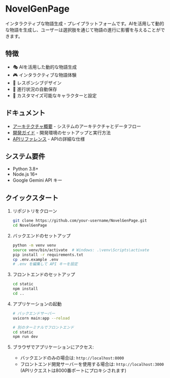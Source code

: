 # NovelGenPage

インタラクティブな物語生成・プレイプラットフォームです。AIを活用して動的な物語を生成し、ユーザーは選択肢を通じて物語の進行に影響を与えることができます。

## 特徴

- 🎭 AIを活用した動的な物語生成
- 🎮 インタラクティブな物語体験
- 📱 レスポンシブデザイン
- 💾 進行状況の自動保存
- 🎨 カスタマイズ可能なキャラクターと設定

## ドキュメント

- [アーキテクチャ概要](./ARCHITECTURE.md) - システムのアーキテクチャとデータフロー
- [開発ガイド](./DEVELOPMENT.md) - 開発環境のセットアップと実行方法
- [APIリファレンス](./API_REFERENCE.md) - APIの詳細な仕様

## システム要件

- Python 3.8+
- Node.js 16+
- Google Gemini API キー

## クイックスタート

1. リポジトリをクローン
   ```bash
   git clone https://github.com/your-username/NovelGenPage.git
   cd NovelGenPage
   ```

2. バックエンドのセットアップ
   ```bash
   python -m venv venv
   source venv/bin/activate  # Windows: .\venv\Scripts\activate
   pip install -r requirements.txt
   cp .env.example .env
   # .env を編集して API キーを設定
   ```

3. フロントエンドのセットアップ
   ```bash
   cd static
   npm install
   cd ..
   ```

4. アプリケーションの起動
   ```bash
   # バックエンドサーバー
   uvicorn main:app --reload
   
   # 別のターミナルでフロントエンド
   cd static
   npm run dev
   ```

5. ブラウザでアプリケーションにアクセス:
   - バックエンドのみの場合は: `http://localhost:8000`
   - フロントエンド開発サーバーを使用する場合は: `http://localhost:3000` (APIリクエストは8000番ポートにプロキシされます)

